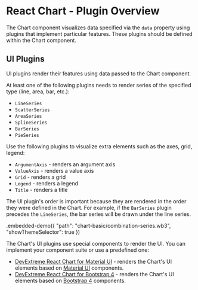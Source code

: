 # React Chart - Plugin Overview

The Chart component visualizes data specified via the `data` property using plugins that implement particular features. These plugins should be defined within the Chart component.

## UI Plugins

UI plugins render their features using data passed to the Chart component.

At least one of the following plugins needs to render series of the specified type (line, area, bar, etc.):

- `LineSeries`
- `ScatterSeries`
- `AreaSeries`
- `SplineSeries`
- `BarSeries`
- `PieSeries`

Use the following plugins to visualize extra elements such as the axes, grid, legend:

- `ArgumentAxis` - renders an argument axis
- `ValueAxis` - renders a value axis
- `Grid` - renders a grid
- `Legend` - renders a legend
- `Title` - renders a title


The UI plugin's order is important because they are rendered in the order they were defined in the Chart. For example, if the `BarSeries` plugin precedes the `LineSeries`, the bar series will be drawn under the line series.

.embedded-demo({ "path": "chart-basic/combination-series.wb3", "showThemeSelector": true })

The Chart's UI plugins use special components to render the UI. You can implement your component suite or use a predefined one:

- [DevExtreme React Chart for Material UI](https://github.com/DevExpress/devextreme-reactive/tree/master/packages/dx-react-chart-material-ui) - renders the Chart's UI elements based on [Material UI](http://www.material-ui.com) components.
- [DevExtreme React Chart for Bootstrap 4](https://github.com/DevExpress/devextreme-reactive/tree/master/packages/dx-react-chart-bootstrap4) - renders the Chart's UI elements based on [Bootstrap 4](http://getbootstrap.com/) components.
